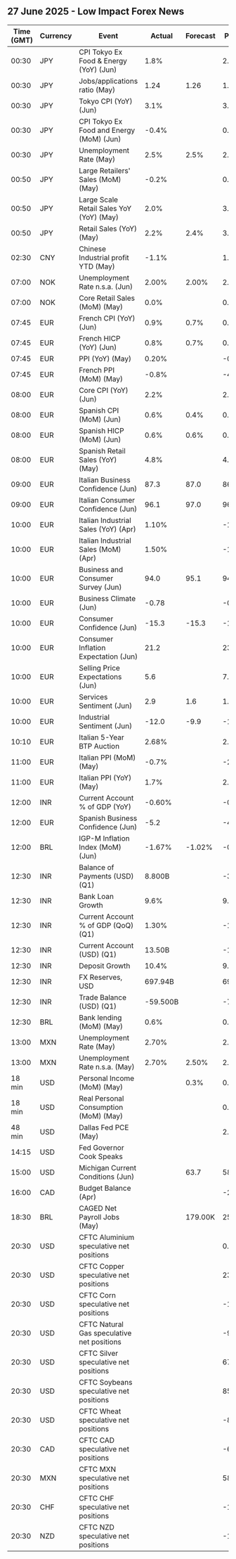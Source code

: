 ## 27 June 2025 - Low Impact Forex News

| Time (GMT) | Currency | Event | Actual | Forecast | Previous |
|------|----------|-------|--------|----------|----------|
| 00:30 | JPY | CPI Tokyo Ex Food & Energy (YoY) (Jun) | 1.8% |  | 2.1% |
| 00:30 | JPY | Jobs/applications ratio (May) | 1.24 | 1.26 | 1.26 |
| 00:30 | JPY | Tokyo CPI (YoY) (Jun) | 3.1% |  | 3.4% |
| 00:30 | JPY | CPI Tokyo Ex Food and Energy (MoM) (Jun) | -0.4% |  | 0.1% |
| 00:30 | JPY | Unemployment Rate (May) | 2.5% | 2.5% | 2.5% |
| 00:50 | JPY | Large Retailers' Sales (MoM) (May) | -0.2% |  | 0.7% |
| 00:50 | JPY | Large Scale Retail Sales YoY (YoY) (May) | 2.0% |  | 3.0% |
| 00:50 | JPY | Retail Sales (YoY) (May) | 2.2% | 2.4% | 3.5% |
| 02:30 | CNY | Chinese Industrial profit YTD (May) | -1.1% |  | 1.4% |
| 07:00 | NOK | Unemployment Rate n.s.a. (Jun) | 2.00% | 2.00% | 2.00% |
| 07:00 | NOK | Core Retail Sales (MoM) (May) | 0.0% |  | 0.6% |
| 07:45 | EUR | French CPI (YoY) (Jun) | 0.9% | 0.7% | 0.7% |
| 07:45 | EUR | French HICP (YoY) (Jun) | 0.8% | 0.7% | 0.6% |
| 07:45 | EUR | PPI (YoY) (May) | 0.20% |  | -0.70% |
| 07:45 | EUR | French PPI (MoM) (May) | -0.8% |  | -4.2% |
| 08:00 | EUR | Core CPI (YoY) (Jun) | 2.2% |  | 2.2% |
| 08:00 | EUR | Spanish CPI (MoM) (Jun) | 0.6% | 0.4% | 0.1% |
| 08:00 | EUR | Spanish HICP (MoM) (Jun) | 0.6% | 0.6% | 0.0% |
| 08:00 | EUR | Spanish Retail Sales (YoY) (May) | 4.8% |  | 4.1% |
| 09:00 | EUR | Italian Business Confidence (Jun) | 87.3 | 87.0 | 86.6 |
| 09:00 | EUR | Italian Consumer Confidence (Jun) | 96.1 | 97.0 | 96.5 |
| 10:00 | EUR | Italian Industrial Sales (YoY) (Apr) | 1.10% |  | -1.20% |
| 10:00 | EUR | Italian Industrial Sales (MoM) (Apr) | 1.50% |  | -1.60% |
| 10:00 | EUR | Business and Consumer Survey (Jun) | 94.0 | 95.1 | 94.8 |
| 10:00 | EUR | Business Climate (Jun) | -0.78 |  | -0.57 |
| 10:00 | EUR | Consumer Confidence (Jun) | -15.3 | -15.3 | -15.1 |
| 10:00 | EUR | Consumer Inflation Expectation (Jun) | 21.2 |  | 23.6 |
| 10:00 | EUR | Selling Price Expectations (Jun) | 5.6 |  | 7.7 |
| 10:00 | EUR | Services Sentiment (Jun) | 2.9 | 1.6 | 1.8 |
| 10:00 | EUR | Industrial Sentiment (Jun) | -12.0 | -9.9 | -10.4 |
| 10:10 | EUR | Italian 5-Year BTP Auction | 2.68% |  | 2.73% |
| 11:00 | EUR | Italian PPI (MoM) (May) | -0.7% |  | -2.2% |
| 11:00 | EUR | Italian PPI (YoY) (May) | 1.7% |  | 2.6% |
| 12:00 | INR | Current Account % of GDP (YoY) | -0.60% |  | -0.70% |
| 12:00 | EUR | Spanish Business Confidence (Jun) | -5.2 |  | -4.2 |
| 12:00 | BRL | IGP-M Inflation Index (MoM) (Jun) | -1.67% | -1.02% | -0.49% |
| 12:30 | INR | Balance of Payments (USD) (Q1) | 8.800B |  | -37.700B |
| 12:30 | INR | Bank Loan Growth | 9.6% |  | 9.0% |
| 12:30 | INR | Current Account % of GDP (QoQ) (Q1) | 1.30% |  | -1.10% |
| 12:30 | INR | Current Account (USD) (Q1) | 13.50B |  | -11.50B |
| 12:30 | INR | Deposit Growth | 10.4% |  | 9.9% |
| 12:30 | INR | FX Reserves, USD | 697.94B |  | 698.95B |
| 12:30 | INR | Trade Balance (USD) (Q1) | -59.500B |  | -79.200B |
| 12:30 | BRL | Bank lending (MoM) (May) | 0.6% |  | 0.7% |
| 13:00 | MXN | Unemployment Rate (May) | 2.70% |  | 2.60% |
| 13:00 | MXN | Unemployment Rate n.s.a. (May) | 2.70% | 2.50% | 2.50% |
| 18 min | USD | Personal Income (MoM) (May) |  | 0.3% | 0.8% |
| 18 min | USD | Real Personal Consumption (MoM) (May) |  |  | 0.1% |
| 48 min | USD | Dallas Fed PCE (May) |  |  | 2.70% |
| 14:15 | USD | Fed Governor Cook Speaks |  |  |  |
| 15:00 | USD | Michigan Current Conditions (Jun) |  | 63.7 | 58.9 |
| 16:00 | CAD | Budget Balance (Apr) |  |  | -23.88B |
| 18:30 | BRL | CAGED Net Payroll Jobs (May) |  | 179.00K | 257.53K |
| 20:30 | USD | CFTC Aluminium speculative net positions |  |  | 0.6K |
| 20:30 | USD | CFTC Copper speculative net positions |  |  | 23.8K |
| 20:30 | USD | CFTC Corn speculative net positions |  |  | -107.2K |
| 20:30 | USD | CFTC Natural Gas speculative net positions |  |  | -92.5K |
| 20:30 | USD | CFTC Silver speculative net positions |  |  | 67.2K |
| 20:30 | USD | CFTC Soybeans speculative net positions |  |  | 85.2K |
| 20:30 | USD | CFTC Wheat speculative net positions |  |  | -84.6K |
| 20:30 | CAD | CFTC CAD speculative net positions |  |  | -66.3K |
| 20:30 | MXN | CFTC MXN speculative net positions |  |  | 58.0K |
| 20:30 | CHF | CFTC CHF speculative net positions |  |  | -1.3K |
| 20:30 | NZD | CFTC NZD speculative net positions |  |  | -1.3K |
